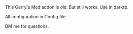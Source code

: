 This Garry's Mod addon is old. But still works. Use in darkrp.

All configuration in Config file. 

DM me for questions. 
